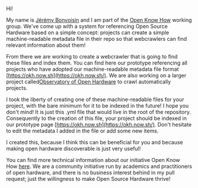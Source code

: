 Hi!

My name is [Jérémy Bonvoisin](https://jeremybonvoisin.com) and I am part of the  [Open Know How](https://openknowhow.org/) working group.  We've come up with a system for referencing Open Source Hardware based on a simple concept: projects can create a simple machine-readable metadata file in their repo so that webcrawlers can find relevant information about them!

From there we are working to create a webcrawler that is going to find these files and index them. You can find here our prototype referencing all projects who have adopted our machine-readable metadata file format [https://okh.now.sh](https://okh.now.sh/). We are also working on a larger project called[Observatory of Open Hardware](http://oho.wiki/) to crawl automatically projects.

I took the liberty of creating one of these machine-readable files for your project, with the bare minimum for it to be indexed in the future! I hope you don't mind! It is just this .yml file that would live in the root of the repository. Consequently to the creation of this file, your project should be indexed in our prototype page [https://okh.now.sh](https://okh.now.sh/). Don't hesitate to edit the metadata I added in the file or add some new items.

I created this, because I think this can be beneficial for you and because making open hardware discoverable is just very useful! 

You can find more technical information about our initiative Open Know How [here](https://app.standardsrepo.com/MakerNetAlliance/OpenKnowHow/wiki). We are a community initiative run by academics and practitioners of open hardware, and there is no business interest behind in my pull request; just the willingness to make Open Source Hardware thrive!
